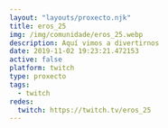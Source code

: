 ```yaml
---
layout: "layouts/proxecto.njk"
title: eros_25
img: /img/comunidade/eros_25.webp
description: Aquí vimos a divertirnos
date: 2019-11-02 19:23:21.472153
active: false
platform: twitch
type: proxecto
tags:
  - twitch
redes:
  twitch: https://twitch.tv/eros_25
---
```

